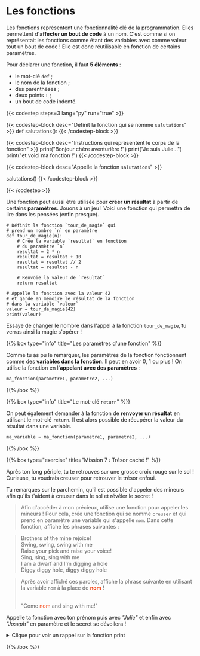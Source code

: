 # Les fonctions

Les fonctions représentent une fonctionnalité clé de la programmation. Elles
permettent d'**affecter un bout de code** à un nom. C'est comme si on
représentait les fonctions comme étant des variables avec comme valeur tout un
bout de code ! Elle est donc réutilisable en fonction de certains paramètres.

Pour déclarer une fonction, il faut **5 éléments** :

- le mot-clé `def` ;
- le nom de la fonction ;
- des parenthèses ;
- deux points `:` ;
- un bout de code indenté.

{{< codestep steps=3 lang="py" run="true" >}}

{{< codestep-block desc="Définit la fonction qui se nomme `salutations`" >}}
def salutations():
{{< /codestep-block >}}

{{< codestep-block desc="Instructions qui représentent le corps de la fonction" >}}
    print("Bonjour chère aventurière !")
    print("Je suis Julie...")
    print("et voici ma fonction !")
{{< /codestep-block >}}

{{< codestep-block desc="Appelle la fonction `salutations`" >}}
 
salutations()
{{< /codestep-block >}}

{{< /codestep >}}

Une fonction peut aussi être utilisée pour **créer un résultat** à partir de
certains **paramètres**. Jouons à un jeu ! Voici une fonction qui permettra de 
lire dans les pensées (enfin presque).

```codepython
# Définit la fonction `tour_de_magie` qui
# prend un nombre `n` en paramètre
def tour_de_magie(n):
    # Crée la variable `resultat` en fonction
    # du paramètre `n`
    resultat = 2 * n
    resultat = resultat + 10
    resultat = resultat // 2
    resultat = resultat - n

    # Renvoie la valeur de `resultat`
    return resultat

# Appelle la fonction avec la valeur 42
# et garde en mémoire le résultat de la fonction
# dans la variable `valeur`
valeur = tour_de_magie(42)
print(valeur)
```

Essaye de changer le nombre dans l'appel à la fonction `tour_de_magie`, tu
verras ainsi la magie s'opérer !

{{% box type="info" title="Les paramètres d'une fonction" %}}

Comme tu as pu le remarquer, les paramètres de la fonction fonctionnent comme
des **variables dans la fonction**. Il peut en avoir 0, 1 ou plus ! On utilise
la fonction en l'**appelant avec des paramètres** :

```python {nocopy=true}
ma_fonction(parametre1, parametre2, ...)
```

{{% /box %}}

{{% box type="info" title="Le mot-clé `return`" %}}

On peut également demander à la fonction de **renvoyer un résultat** en utilisant le mot-clé `return`. Il est alors possible
de récupérer la valeur du résultat dans une variable.

```python {nocopy=true}
ma_variable = ma_fonction(parametre1, parametre2, ...)
```

{{% /box %}}

{{% box type="exercise" title="Mission 7 : Trésor caché !" %}}

Après ton long périple, tu te retrouves sur une grosse croix rouge sur le sol !
Curieuse, tu voudrais creuser pour retrouver le trésor enfoui.

Tu remarques sur le parchemin, qu'il est possible d'appeler des mineurs afin
qu'ils t'aident à creuser dans le sol et révéler le secret !

> Afin d'accéder à mon précieux, utilise une fonction pour appeler les mineurs !
> Pour cela, crée une fonction qui se nomme `creuser` et qui prend en paramètre 
> une variable qui s'appelle `nom`. Dans cette fonction, affiche les phrases
> suivantes :

> Brothers of the mine rejoice!
> </br>
> Swing, swing, swing with me
> </br>
> Raise your pick and raise your voice!
> </br>
> Sing, sing, sing with me
> </br>
> I am a dwarf and I'm digging a hole
> </br>
> Diggy diggy hole, diggy diggy hole

> Après avoir affiché ces paroles, affiche la phrase suivante en utilisant la
> variable `nom` à la place de <font color=#F54110>**nom**</font> !
> 
> </br>
> "Come <font color=#F54110>nom</font> and sing with me!"

Appelle ta fonction avec ton prénom puis avec *"Julie"* et enfin avec *"Joseph"*
en paramètre et le secret se dévoilera !

<details>
<summary>Clique pour voir un rappel sur la fonction print</summary>

En *Python* pour intégrer une variable dans le texte affiché par `print` on peut utliser des virgules (`,`).

```codepython
nom = "Marchand"

# Affiche la variable avec `print`
print("Salut", nom , "! Comment vas-tu ?")
```

</details>

{{% /box %}}
